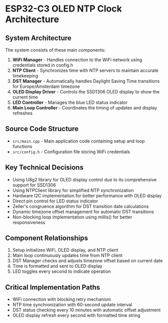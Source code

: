 # ESP32-C3 OLED NTP Clock Architecture
## System Architecture
The system consists of these main components:

1. **WiFi Manager** - Handles connection to the WiFi network using credentials stored in config.h
2. **NTP Client** - Synchronizes time with NTP servers to maintain accurate timekeeping
3. **DST Manager** - Automatically handles Daylight Saving Time transitions for Europe/Amsterdam timezone
4. **OLED Display Driver** - Controls the SSD1306 OLED display to show the current time
5. **LED Controller** - Manages the blue LED status indicator
6. **Main Loop Controller** - Coordinates the timing of updates and display refreshes
## Source Code Structure
- `src/main.cpp` - Main application code containing setup and loop functions
- `src/config.h` - Configuration file storing WiFi credentials

## Key Technical Decisions
- Using U8g2 library for OLED display control due to its comprehensive support for SSD1306
- Using NTPClient library for simplified NTP synchronization
- Hardware I2C implementation for better performance with OLED display
- Direct pin control for LED status indicator
- Zeller's congruence algorithm for DST transition date calculations
- Dynamic timezone offset management for automatic DST transitions
- Non-blocking loop implementation using millis() for better responsiveness

## Component Relationships
1. Setup initializes WiFi, OLED display, and NTP client
2. Main loop continuously updates time from NTP client
3. DST Manager checks and adjusts timezone offset based on current date
4. Time is formatted and sent to OLED display
5. LED toggles every second to indicate operation

## Critical Implementation Paths
- WiFi connection with blocking retry mechanism
- NTP time synchronization with 60-second update interval
- DST status checking every 10 minutes with automatic offset adjustment
- OLED display refresh every second with formatted time string